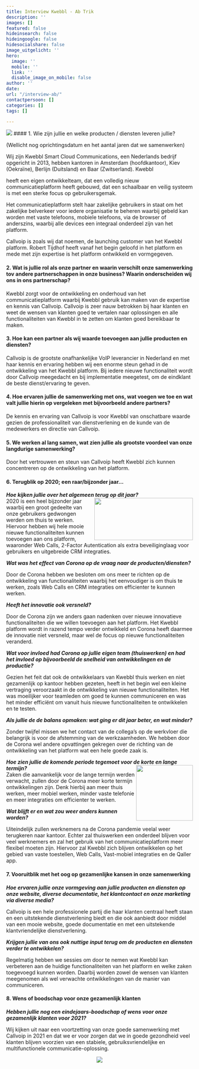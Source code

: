 ```yaml
---
title: Interview Kwebbl - Ab Trik
description: ''
images: []
featured: false
hideinsearch: false
hideingoogle: false
hidesocialshare: false
image_uitgelicht: ''
hero:
  image: ''
  mobile: ''
  link: ''
  disable_image_on_mobile: false
author: ''
date: 
url: "/interview-ab/"
contactpersoon: []
categories: []
tags: []

---
```

<img src="https://res.cloudinary.com/callvoip/image/upload/v1607004573/logo.ea4919e3_isp74d.svg">
#### 1. Wie zijn jullie en welke producten / diensten leveren jullie?

(Wellicht nog oprichtingsdatum en het aantal jaren dat we samenwerken)

Wij zijn Kwebbl Smart Cloud Communications, een Nederlands bedrijf opgericht in 2013, hebben kantoren in Amsterdam (hoofdkantoor), Kiev (Oekraïne), Berlijn (Duitsland) en Baar (Zwitserland). Kwebbl

heeft een eigen ontwikkelteam, dat een volledig nieuw communicatieplatform heeft gebouwd, dat een schaalbaar en veilig systeem is met een sterke focus op gebruikersgemak.

Het communicatieplatform stelt haar zakelijke gebruikers in staat om het zakelijke belverkeer voor iedere organisatie te beheren waarbij gebeld kan worden met vaste telefoons, mobiele telefoons, via de browser of anderszins, waarbij alle devices een integraal onderdeel zijn van het platform.

Callvoip is zoals wij dat noemen, de launching customer van het Kwebbl platform. Robert Tijdhof heeft vanaf het begin geloofd in het platform en mede met zijn expertise is het platform ontwikkeld en vormgegeven.

#### 2. Wat is jullie rol als onze partner en waarin verschilt onze samenwerking tov andere partnerschappen in onze business? Waarin onderscheiden wij ons in ons partnerschap?

Kwebbl zorgt voor de ontwikkeling en onderhoud van het communicatieplatform waarbij Kwebbl gebruik kan maken van de expertise en kennis van Callvoip. Callvoip is zeer nauw betrokken bij haar klanten en weet de wensen van klanten goed te vertalen naar oplossingen en alle functionaliteiten van Kwebbl in te zetten om klanten goed bereikbaar te maken.

#### 3. Hoe kan een partner als wij waarde toevoegen aan jullie producten en diensten?

Callvoip is de grootste onafhankelijke VoIP leverancier in Nederland en met haar kennis en ervaring hebben wij een enorme steun gehad in de ontwikkeling van het Kwebbl platform. Bij iedere nieuwe functionaliteit wordt door Callvoip meegedacht en bij implementatie meegetest, om de eindklant de beste dienst/ervaring te geven.

#### 4. Hoe ervaren jullie de samenwerking met ons, wat voegen we toe en wat valt jullie hierin op vergeleken met bijvoorbeeld andere partners?

De kennis en ervaring van Callvoip is voor Kwebbl van onschatbare waarde gezien de professionaliteit van dienstverlening en de kunde van de medewerkers en directie van Callvoip.

#### 5. We werken al lang samen, wat zien jullie als grootste voordeel van onze langdurige samenwerking?

Door het vertrouwen en steun van Callvoip heeft Kwebbl zich kunnen concentreren op de ontwikkeling van het platform.


#### 6. Terugblik op 2020; een raar/bijzonder jaar…

**_Hoe kijken jullie over het algemeen terug op dit jaar?_**
<img style="float:right" src="https://res.cloudinary.com/callvoip/image/upload/v1607004756/113219-de1417ad-7aa4-4c04-bcec-33e69a3e4999-kwebbllogo_smart-medium-1383927530_cyf1ym.png" height="114" width="266"><br>
2020 is een heel bijzonder jaar waarbij een groot gedeelte van onze gebruikers gedwongen werden om thuis te werken. Hiervoor hebben wij hele mooie nieuwe functionaliteiten kunnen toevoegen aan ons platform, waaronder Web Calls, 2-Factor Autentication als extra beveiliginglaag voor gebruikers en uitgebreide CRM integraties.

**_Wat was het effect van Corona op de vraag naar de producten/diensten?_**

Door de Corona hebben we besloten om ons meer te richten op de ontwikkeling van functionaliteiten waarbij het eenvoudiger is om thuis te werken, zoals Web Calls en CRM integraties om efficienter te kunnen werken.

**_Heeft het innovatie ook versneld?_**

Door de Corona zijn we anders gaan nadenken over nieuwe innovatieve functionaliteiten die we willen toevoegen aan het platform. Het Kwebbl platform wordt in razend tempo verder ontwikkeld en Corona heeft daarmee de innovatie niet versneld, maar wel de focus op nieuwe functionaliteiten veranderd.

**_Wat voor invloed had Corona op jullie eigen team (thuiswerken) en had het invloed op bijvoorbeeld de snelheid van ontwikkelingen en de productie?_**

Gezien het feit dat ook de ontwikkelaars van Kwebbl thuis werken en niet gezamenlijk op kantoor hebben gezeten, heeft in het begin wel een kleine vertraging veroorzaakt in de ontwikkeling van nieuwe functionaliteiten. Het was moeilijker voor teamleden om goed te kunnen communiceren en was het minder efficiënt om vanuit huis nieuwe functionaliteiten te ontwikkelen en te testen.

**_Als jullie de de balans opmaken: wat ging er dit jaar beter, en wat minder?_**

Zonder twijfel missen we het contact van de collega’s op de werkvloer die belangrijk is voor de afstemming van de werkzaamheden. We hebben door de Corona wel andere opvattingen gekregen over de richting van de ontwikkeling van het platform wat een hele goede zaak is.

**_Hoe zien jullie de komende periode tegemoet voor de korte en lange termijn?_**
<img style="float:right" src="https://res.cloudinary.com/callvoip/image/upload/v1607004762/Hero.1615cc45_ncv3ia.gif" height="150" width="153"><br>
Zaken die aanvankelijk voor de lange termijn werden verwacht, zullen door de Corona meer korte termijn ontwikkelingen zijn. Denk hierbij aan meer thuis werken, meer mobiel werken, minder vaste telefonie en meer integraties om efficienter te werken.

**_Wat blijft er en wat zou weer anders kunnen worden?_**

Uiteindelijk zullen werknemers na de Corona pandemie veelal weer terugkeren naar kantoor. Echter zal thuiswerken een onderdeel blijven voor veel werknemers en zal het gebruik van het communicatieplatform meer flexibel moeten zijn. Hiervoor zal Kwebbl zich blijven ontwikkelen op het gebied van vaste toestellen, Web Calls, Vast-mobiel integraties en de Qaller app.

#### 7. Vooruitblik met het oog op gezamenlijke kansen in onze samenwerking

**_Hoe ervaren jullie onze vormgeving aan jullie producten en diensten op onze website, diverse documentatie, het klantcontact en onze marketing via diverse media?_**

Callvoip is een hele professionele partij die haar klanten centraal heeft staan en een uitstekende dienstverlening biedt en die ook aanbiedt door middel van een mooie website, goede documentatie en met een uitstekende klantvriendelijke dienstverlening.

**_Krijgen jullie van ons ook nuttige input terug om de producten en diensten verder te ontwikkelen?_**

Regelmatig hebben we sessies om door te nemen wat Kwebbl kan verbeteren aan de huidige functionaliteiten van het platform en welke zaken toegevoegd kunnen worden. Daarbij worden zowel de wensen van klanten meegenomen als wel verwachte ontwikkelingen van de manier van communiceren.

#### 8. Wens of boodschap voor onze gezamenlijk klanten

**_Hebben jullie nog een eindejaars-boodschap of wens voor onze gezamenlijk klanten voor 2021?_**

Wij kijken uit naar een voortzetting van onze goede samenwerking met Callvoip in 2021 en dat we er voor zorgen dat we in goede gezondheid veel klanten blijven voorzien van een stabiele, gebruiksvriendelijke en multifunctionele communicatie-oplossing.
<center><img src="https://res.cloudinary.com/callvoip/image/upload/v1607004755/images_u4dh1h.jpg"></center>
